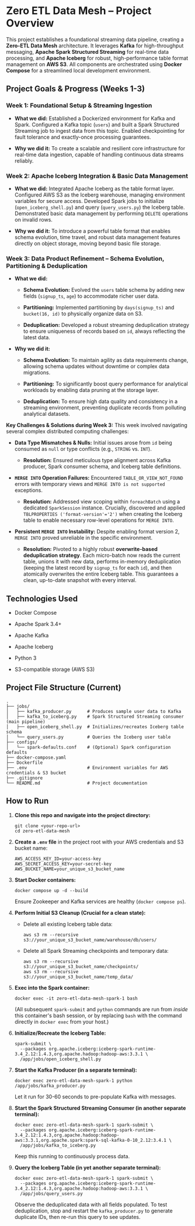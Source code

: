# Zero ETL Data Mesh – Project Overview

This project establishes a foundational streaming data pipeline, creating a **Zero-ETL Data Mesh** architecture. It leverages **Kafka** for high-throughput messaging, **Apache Spark Structured Streaming** for real-time data processing, and **Apache Iceberg** for robust, high-performance table format management on **AWS S3**. All components are orchestrated using **Docker Compose** for a streamlined local development environment.

## Project Goals & Progress (Weeks 1-3)

### **Week 1: Foundational Setup & Streaming Ingestion**

* **What we did:** Established a Dockerized environment for Kafka and Spark. Configured a Kafka topic (`users`) and built a Spark Structured Streaming job to ingest data from this topic. Enabled checkpointing for fault tolerance and exactly-once processing guarantees.

* **Why we did it:** To create a scalable and resilient core infrastructure for real-time data ingestion, capable of handling continuous data streams reliably.

### **Week 2: Apache Iceberg Integration & Basic Data Management**

* **What we did:** Integrated Apache Iceberg as the table format layer. Configured AWS S3 as the Iceberg warehouse, managing environment variables for secure access. Developed Spark jobs to initialize (`open_iceberg_shell.py`) and query (`query_users.py`) the Iceberg table. Demonstrated basic data management by performing `DELETE` operations on invalid rows.

* **Why we did it:** To introduce a powerful table format that enables schema evolution, time travel, and robust data management features directly on object storage, moving beyond basic file storage.

### **Week 3: Data Product Refinement – Schema Evolution, Partitioning & Deduplication**

* **What we did:**

    * **Schema Evolution:** Evolved the `users` table schema by adding new fields (`signup_ts`, `age`) to accommodate richer user data.

    * **Partitioning:** Implemented partitioning by `days(signup_ts)` and `bucket(16, id)` to physically organize data on S3.

    * **Deduplication:** Developed a robust streaming deduplication strategy to ensure uniqueness of records based on `id`, always reflecting the latest data.

* **Why we did it:**

    * **Schema Evolution:** To maintain agility as data requirements change, allowing schema updates without downtime or complex data migrations.

    * **Partitioning:** To significantly boost query performance for analytical workloads by enabling data pruning at the storage layer.

    * **Deduplication:** To ensure high data quality and consistency in a streaming environment, preventing duplicate records from polluting analytical datasets.

**Key Challenges & Solutions during Week 3:**
This week involved navigating several complex distributed computing challenges:

* **Data Type Mismatches & Nulls:** Initial issues arose from `id` being consumed as `null` or type conflicts (e.g., `STRING` vs. `INT`).

    * **Resolution:** Ensured meticulous type alignment across Kafka producer, Spark consumer schema, and Iceberg table definitions.

* **`MERGE INTO` Operation Failures:** Encountered `TABLE_OR_VIEW_NOT_FOUND` errors with temporary views and `MERGE INTO is not supported` exceptions.

    * **Resolution:** Addressed view scoping within `foreachBatch` using a dedicated `SparkSession` instance. Crucially, discovered and applied `TBLPROPERTIES ('format-version'='2')` when creating the Iceberg table to enable necessary row-level operations for `MERGE INTO`.

* **Persistent `MERGE INTO` Instability:** Despite enabling format version 2, `MERGE INTO` proved unreliable in the specific environment.

    * **Resolution:** Pivoted to a highly robust **overwrite-based deduplication strategy**. Each micro-batch now reads the current table, unions it with new data, performs in-memory deduplication (keeping the latest record by `signup_ts` for each `id`), and then atomically overwrites the entire Iceberg table. This guarantees a clean, up-to-date snapshot with every interval.

## Technologies Used

* Docker Compose

* Apache Spark 3.4+

* Apache Kafka

* Apache Iceberg

* Python 3

* S3-compatible storage (AWS S3)

## Project File Structure (Current)
```
.
├── jobs/
│   ├── kafka_producer.py      # Produces sample user data to Kafka
│   ├── kafka_to_iceberg.py    # Spark Structured Streaming consumer (main pipeline)
│   ├── open_iceberg_shell.py  # Initializes/recreates Iceberg table schema
│   └── query_users.py         # Queries the Iceberg user table
├── configs/
│   └── spark-defaults.conf    # (Optional) Spark configuration defaults
├── docker-compose.yaml
├── Dockerfile
├── .env                       # Environment variables for AWS credentials & S3 bucket
├── .gitignore
└── README.md                  # Project documentation
```
## How to Run

1.  **Clone this repo and navigate into the project directory:**

    ```
    git clone <your-repo-url>
    cd zero-etl-data-mesh

    ```

2.  **Create a `.env` file** in the project root with your AWS credentials and S3 bucket name:

    ```
    AWS_ACCESS_KEY_ID=your-access-key
    AWS_SECRET_ACCESS_KEY=your-secret-key
    AWS_BUCKET_NAME=your_unique_s3_bucket_name

    ```

3.  **Start Docker containers:**

    ```
    docker compose up -d --build

    ```

    Ensure Zookeeper and Kafka services are healthy (`docker compose ps`).

4.  **Perform Initial S3 Cleanup (Crucial for a clean state):**

    * Delete all existing Iceberg table data:

        ```
        aws s3 rm --recursive s3://your_unique_s3_bucket_name/warehouse/db/users/

        ```

    * Delete all Spark Streaming checkpoints and temporary data:

        ```
        aws s3 rm --recursive s3://your_unique_s3_bucket_name/checkpoints/
        aws s3 rm --recursive s3://your_unique_s3_bucket_name/temp_data/

        ```

5.  **Exec into the Spark container:**

    ```
    docker exec -it zero-etl-data-mesh-spark-1 bash

    ```

    (All subsequent `spark-submit` and `python` commands are run from *inside* this container's bash session, or by replacing `bash` with the command directly in `docker exec` from your host.)

6.  **Initialize/Recreate the Iceberg Table:**

    ```
    spark-submit \
      --packages org.apache.iceberg:iceberg-spark-runtime-3.4_2.12:1.4.3,org.apache.hadoop:hadoop-aws:3.3.1 \
      /app/jobs/open_iceberg_shell.py

    ```

7.  **Start the Kafka Producer (in a separate terminal):**

    ```
    docker exec zero-etl-data-mesh-spark-1 python /app/jobs/kafka_producer.py

    ```

    Let it run for 30-60 seconds to pre-populate Kafka with messages.

8.  **Start the Spark Structured Streaming Consumer (in another separate terminal):**

    ```
    docker exec zero-etl-data-mesh-spark-1 spark-submit \
      --packages org.apache.iceberg:iceberg-spark-runtime-3.4_2.12:1.4.3,org.apache.hadoop:hadoop-aws:3.3.1,org.apache.spark:spark-sql-kafka-0-10_2.12:3.4.1 \
      /app/jobs/kafka_to_iceberg.py

    ```

    Keep this running to continuously process data.

9.  **Query the Iceberg Table (in yet another separate terminal):**

    ```
    docker exec zero-etl-data-mesh-spark-1 spark-submit \
      --packages org.apache.iceberg:iceberg-spark-runtime-3.4_2.12:1.4.3,org.apache.hadoop:hadoop-aws:3.3.1 \
      /app/jobs/query_users.py

    ```

    Observe the deduplicated data with all fields populated. To test deduplication, stop and restart the `kafka_producer.py` to generate duplicate IDs, then re-run this query to see updates.
